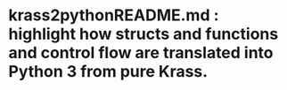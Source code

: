 # krass2pythonREADME.md : highlight how structs and functions and control flow are translated into Python 3 from pure Krass.

